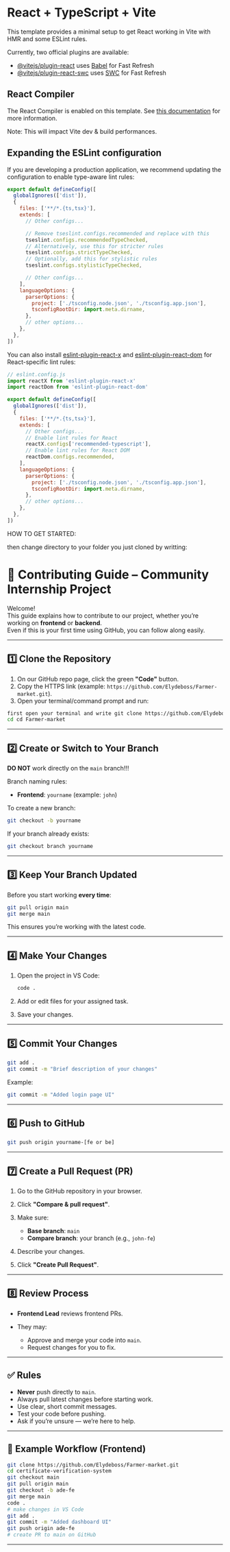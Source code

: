 # React + TypeScript + Vite

This template provides a minimal setup to get React working in Vite with HMR and some ESLint rules.

Currently, two official plugins are available:

- [@vitejs/plugin-react](https://github.com/vitejs/vite-plugin-react/blob/main/packages/plugin-react) uses [Babel](https://babeljs.io/) for Fast Refresh
- [@vitejs/plugin-react-swc](https://github.com/vitejs/vite-plugin-react/blob/main/packages/plugin-react-swc) uses [SWC](https://swc.rs/) for Fast Refresh

## React Compiler

The React Compiler is enabled on this template. See [this documentation](https://react.dev/learn/react-compiler) for more information.

Note: This will impact Vite dev & build performances.

## Expanding the ESLint configuration

If you are developing a production application, we recommend updating the configuration to enable type-aware lint rules:

```js
export default defineConfig([
  globalIgnores(['dist']),
  {
    files: ['**/*.{ts,tsx}'],
    extends: [
      // Other configs...

      // Remove tseslint.configs.recommended and replace with this
      tseslint.configs.recommendedTypeChecked,
      // Alternatively, use this for stricter rules
      tseslint.configs.strictTypeChecked,
      // Optionally, add this for stylistic rules
      tseslint.configs.stylisticTypeChecked,

      // Other configs...
    ],
    languageOptions: {
      parserOptions: {
        project: ['./tsconfig.node.json', './tsconfig.app.json'],
        tsconfigRootDir: import.meta.dirname,
      },
      // other options...
    },
  },
])
```

You can also install [eslint-plugin-react-x](https://github.com/Rel1cx/eslint-react/tree/main/packages/plugins/eslint-plugin-react-x) and [eslint-plugin-react-dom](https://github.com/Rel1cx/eslint-react/tree/main/packages/plugins/eslint-plugin-react-dom) for React-specific lint rules:

```js
// eslint.config.js
import reactX from 'eslint-plugin-react-x'
import reactDom from 'eslint-plugin-react-dom'

export default defineConfig([
  globalIgnores(['dist']),
  {
    files: ['**/*.{ts,tsx}'],
    extends: [
      // Other configs...
      // Enable lint rules for React
      reactX.configs['recommended-typescript'],
      // Enable lint rules for React DOM
      reactDom.configs.recommended,
    ],
    languageOptions: {
      parserOptions: {
        project: ['./tsconfig.node.json', './tsconfig.app.json'],
        tsconfigRootDir: import.meta.dirname,
      },
      // other options...
    },
  },
])
```

HOW TO GET STARTED:


then change directory to your folder you just cloned by writting: 


# 🚀 Contributing Guide – Community Internship Project

Welcome!  
This guide explains how to contribute to our project, whether you’re working on **frontend** or **backend**.  
Even if this is your first time using GitHub, you can follow along easily.

---

## 1️⃣ Clone the Repository

1. On our GitHub repo page, click the green **"Code"** button.
2. Copy the HTTPS link (example: `https://github.com/Elydeboss/Farmer-market.git`).
3. Open your terminal/command prompt and run:

```bash
first open your terminal and write git clone https://github.com/Elydeboss/Farmer-market.git
cd cd Farmer-market
````

---

## 2️⃣ Create or Switch to Your Branch

**DO NOT** work directly on the `main` branch!!!

Branch naming rules:

* **Frontend**: `yourname` (example: `john`)


To create a new branch:

```bash
git checkout -b yourname
```

If your branch already exists:

```bash
git checkout branch yourname
```

---

## 3️⃣ Keep Your Branch Updated

Before you start working **every time**:

```bash
git pull origin main
git merge main
```

This ensures you’re working with the latest code.

---

## 4️⃣ Make Your Changes

1. Open the project in VS Code:

   ```bash
   code .
   ```

2. Add or edit files for your assigned task.

3. Save your changes.

---

## 5️⃣ Commit Your Changes

```bash
git add .
git commit -m "Brief description of your changes"
```

Example:

```bash
git commit -m "Added login page UI"
```

---

## 6️⃣ Push to GitHub

```bash
git push origin yourname-[fe or be]
```

---

## 7️⃣ Create a Pull Request (PR)

1. Go to the GitHub repository in your browser.
2. Click **"Compare & pull request"**.
3. Make sure:

   * **Base branch**: `main`
   * **Compare branch**: your branch (e.g., `john-fe`)
4. Describe your changes.
5. Click **"Create Pull Request"**.

---

## 8️⃣ Review Process

* **Frontend Lead** reviews frontend PRs.
* They may:

  * Approve and merge your code into `main`.
  * Request changes for you to fix.

---

## ✅ Rules

* **Never** push directly to `main`.
* Always pull latest changes before starting work.
* Use clear, short commit messages.
* Test your code before pushing.
* Ask if you’re unsure — we’re here to help.

---

## 🔄 Example Workflow (Frontend)

```bash
git clone https://github.com/Elydeboss/Farmer-market.git
cd certificate-verification-system
git checkout main
git pull origin main
git checkout -b ade-fe
git merge main
code .
# make changes in VS Code
git add .
git commit -m "Added dashboard UI"
git push origin ade-fe
# create PR to main on GitHub
```

---

